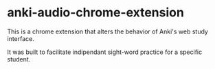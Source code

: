 # anki-audio-chrome-extension

This is a chrome extension that alters the behavior of Anki's web study interface.

It was built to facilitate indipendant sight-word practice for a specific student.
